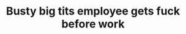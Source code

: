 ---
layout: post
title: Busty big tits employee gets fuck before work
duration: '09:54'
view: 265
rate: 2
video: 'http://fantasti.cc/embed/628249/'
category:
 - brunette
 - busty
 - cab
 - curvy
 - milf
tags: 
 - big-tits
 - sucked
 - fucked
priority: 0.9
changefreq: daily
---